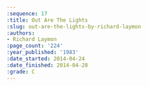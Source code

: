 ```yaml
---
:sequence: 17
:title: Out Are The Lights
:slug: out-are-the-lights-by-richard-laymon
:authors:
- Richard Laymon
:page_count: '224'
:year_published: '1983'
:date_started: 2014-04-24
:date_finished: 2014-04-28
:grade: C
---
```

